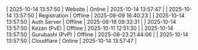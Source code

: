 | 2025-10-14 13:57:50 | Website | Online | 2025-10-14 13:57:47 |
| 2025-10-14 13:57:50 | Registration | Offline | 2025-09-09 16:40:23 |
| 2025-10-14 13:57:50 | Auth Server | Offline | 2025-08-18 09:33:31 |
| 2025-10-14 13:57:50 | Kezan (PvE) | Offline | 2025-10-11 12:51:30 |
| 2025-10-14 13:57:50 | Gurubashi (PvP) | Offline | 2025-08-23 21:44:06 |
| 2025-10-14 13:57:50 | Cloudflare | Online | 2025-10-14 13:57:47 |
